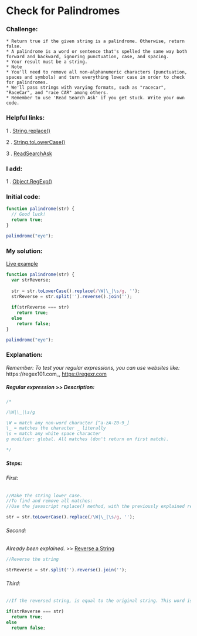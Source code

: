 # Check for Palindromes

### Challenge:

	* Return true if the given string is a palindrome. Otherwise, return false.
	* A palindrome is a word or sentence that's spelled the same way both forward and backward, ignoring punctuation, case, and spacing.
	* Your result must be a string.
	* Note
	* You'll need to remove all non-alphanumeric characters (punctuation, spaces and symbols) and turn everything lower case in order to check for palindromes.
	* We'll pass strings with varying formats, such as "racecar", "RaceCar", and "race CAR" among others.
	* Remember to use 'Read Search Ask' if you get stuck. Write your own code.

### Helpful links:

  1 . [String.replace()](https://developer.mozilla.org/en-US/docs/Web/JavaScript/Reference/Global_Objects/String/replace)
  
  2 . [String.toLowerCase()](https://developer.mozilla.org/en-US/docs/Web/JavaScript/Reference/Global_Objects/String/toLowerCase)
  
  3 . [ReadSearchAsk](https://github.com/FreeCodeCamp/freecodecamp/wiki/FreeCodeCamp-Get-Help)
  
### I add:

  1 . [Object.RegExp()](https://developer.mozilla.org/en-US/docs/Web/JavaScript/Reference/Global_Objects/RegExp)

### Initial code:

```javascript
function palindrome(str) {
  // Good luck!
  return true;
}

palindrome("eye");
```

### My solution:

[Live example](https://jsfiddle.net/fininhop/a60q6o9n/)

```javascript
function palindrome(str) {
  var strReverse;
  
  str = str.toLowerCase().replace(/\W|\_|\s/g, '');
  strReverse = str.split('').reverse().join('');
  
  if(strReverse === str)
    return true;
  else
    return false;
}

palindrome("eye");
```

### Explanation:
_Remember: To test your regular expressions, you can use websites like:_ https://regex101.com_, https://regexr.com

##### Regular expression >> Description:
```javascript
/*

/\W|\_|\s/g

\W = match any non-word character [^a-zA-Z0-9_]
\_ = matches the character _ literally
\s = match any white space character
g modifier: global. All matches (don't return on first match).

*/
```
##### Steps: 

###### First: 
```javascript
//Make the string lower case.
//To find and remove all matches:
//Use the javascript replace() method, with the previously explained regular expression as parameter.

str = str.toLowerCase().replace(/\W|\_|\s/g, '');
```

###### Second: 

_Already been explained._ >> [Reverse a String](https://github.com/fininhop/free-code-camp/blob/master/algorithms/basic-algorithm-scripting/reverse-a-string.md)

```javascript
//Reverse the string

strReverse = str.split('').reverse().join('');
```

###### Third: 
```javascript
//If the reversed string, is equal to the original string. This word is a palindrome.

if(strReverse === str)
  return true;
else
  return false;
```
